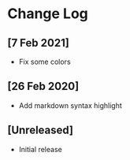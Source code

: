 # Change Log

## [7 Feb 2021]

- Fix some colors

## [26 Feb 2020]

- Add markdown syntax highlight

## [Unreleased]

- Initial release
